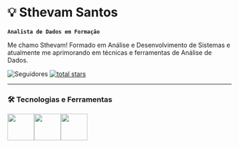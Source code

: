 # 💡 Sthevam Santos

**`Analista de Dados em Formação`**

Me chamo Sthevam! Formado em Análise e Desenvolvimento de Sistemas e atualmente me aprimorando em técnicas e ferramentas de Análise de Dados.

<img alt="Seguidores" title="Siga-me no Github" src="https://custom-icon-badges.demolab.com/github/followers/Sthevam-ss?color=236ad3&labelColor=1155ba&style=for-the-badge&logo=person-add&label=Follow&logoColor=white"/></a>
      <a href="https://github.com/Sthevam-sstab=repositories&sort=stargazers">
         <img alt="total stars" title="Total stars on GitHub" src="https://custom-icon-badges.demolab.com/github/stars/Sthevam-ss?color=55960c&style=for-the-badge&labelColor=488207&logo=star"/></a>
   </p>

   ---

### 🛠️ Tecnologias e Ferramentas

<div style="display: flex; flex-wrap: wrap;">
      
<img width="60px" src="https://img.icons8.com/color/48/000000/microsoft-excel-2019--v1.png" />
<img width="60px" src="https://img.icons8.com/fluency/48/power-bi-2021.png" />
<img width="60px" src="https://img.icons8.com/fluency/48/microsoft-copilot.png" />

</div>
